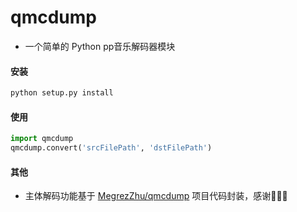 # qmcdump

* 一个简单的 Python pp音乐解码器模块

#### 安装

```bash
python setup.py install
```

#### 使用

```python
import qmcdump
qmcdump.convert('srcFilePath', 'dstFilePath')
```

#### 其他

* 主体解码功能基于 [MegrezZhu/qmcdump](https://github.com/MegrezZhu/qmcdump) 项目代码封装，感谢🙏🙏🙏


